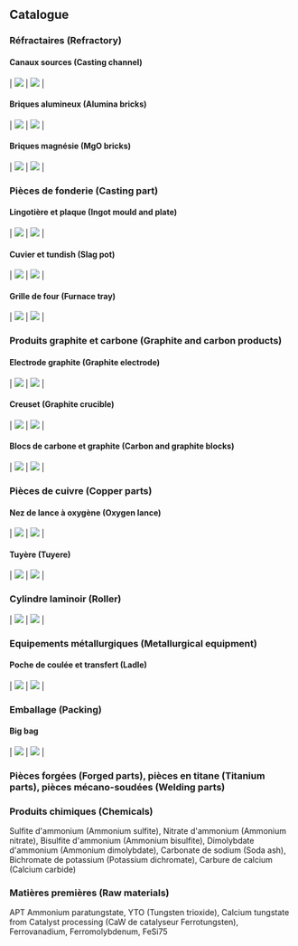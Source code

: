 ## Catalogue

### Réfractaires (Refractory)

#### Canaux sources (Casting channel)

| ![](assets/img/casting-channel-1.jpg) | ![](assets/img/casting-channel-2.jpg) |

#### Briques alumineux (Alumina bricks)

| ![](assets/img/alumina-brick-1.jpg) | ![](assets/img/alumina-brick-2.jpg) |

#### Briques magnésie (MgO bricks)

| ![](assets/img/mgo-brick-1.jpg) | ![](assets/img/mgo-brick-2.jpg) |

### Pièces de fonderie (Casting part)

#### Lingotière et plaque (Ingot mould and plate)

| ![](assets/img/ingot-mould-1.jpg) | ![](assets/img/ingot-mould-2.jpg) |

#### Cuvier et tundish (Slag pot)

| ![](assets/img/slag-pot-1.jpg) | ![](assets/img/slag-pot-2.jpg) |

#### Grille de four (Furnace tray)

| ![](assets/img/furnace-tray-1.jpg) | ![](assets/img/furnace-tray-2.jpg) |

### Produits graphite et carbone (Graphite and carbon products)

#### Electrode graphite (Graphite electrode)

| ![](assets/img/graphite-electrode-1.jpg) | ![](assets/img/graphite-electrode-2.jpg) |

#### Creuset (Graphite crucible)

| ![](assets/img/carbon-block-1.jpg) | ![](assets/img/blank.jpg) |

#### Blocs de carbone et graphite (Carbon and graphite blocks)

| ![](assets/img/carbon-block-2.jpg) | ![](assets/img/blank.jpg) |

### Pièces de cuivre (Copper parts)

#### Nez de lance à oxygène (Oxygen lance)

| ![](assets/img/tuyere-1.jpg) | ![](assets/img/blank.jpg) |

#### Tuyère (Tuyere)

| ![](assets/img/tuyere-2.jpg) | ![](assets/img/blank.jpg) |

### Cylindre laminoir (Roller)

| ![](assets/img/roller-1.jpg) | ![](assets/img/roller-2.jpg) |

### Equipements métallurgiques (Metallurgical equipment)

#### Poche de coulée et transfert (Ladle)

| ![](assets/img/ladle-1.jpg) | ![](assets/img/ladle-2.jpg) |

### Emballage (Packing)

#### Big bag

| ![](assets/img/big-bag-1.jpg) | ![](assets/img/big-bag-2.jpg) |

### Pièces forgées (Forged parts), pièces en titane (Titanium parts), pièces mécano-soudées (Welding parts)

### Produits chimiques (Chemicals)

Sulfite d'ammonium (Ammonium sulfite), Nitrate d'ammonium (Ammonium nitrate), Bisulfite d'ammonium (Ammonium bisulfite), Dimolybdate d'ammonium (Ammonium dimolybdate), Carbonate de sodium (Soda ash), Bichromate de potassium (Potassium dichromate), Carbure de calcium (Calcium carbide)

### Matières premières (Raw materials)

APT Ammonium paratungstate, YTO (Tungsten trioxide), Calcium tungstate from Catalyst processing (CaW de catalyseur Ferrotungsten), Ferrovanadium, Ferromolybdenum, FeSi75
